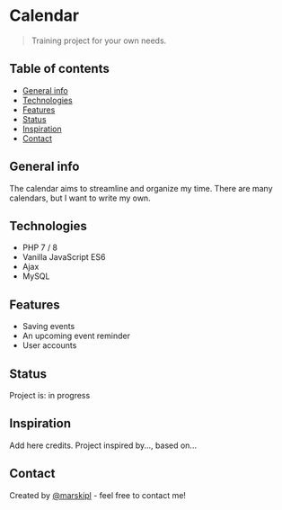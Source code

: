 # Calendar
> Training project for your own needs. 

## Table of contents
* [General info](#general-info)
* [Technologies](#technologies)
* [Features](#features)
* [Status](#status)
* [Inspiration](#inspiration)
* [Contact](#contact)

## General info
The calendar aims to streamline and organize my time. There are many calendars, but I want to write my own. 

## Technologies
* PHP 7 / 8
* Vanilla JavaScript ES6
* Ajax
* MySQL

## Features
* Saving events 
* An upcoming event reminder 
* User accounts 

## Status
Project is: in progress

## Inspiration
Add here credits. Project inspired by..., based on...

## Contact
Created by [@marskipl](https://marski.pl/) - feel free to contact me!
